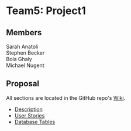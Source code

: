 # Team5: Project1
## Members    
Sarah Anatoli    
Stephen Becker    
Bola Ghaly    
Michael Nugent

## Proposal
All sections are located in the GitHub repo's [Wiki](https://github.com/Will-Java-FS/Team5-Project1-SarahAnatoli-StephenBecker-BolaGhaly-MichaelNugent/wiki).
* [Description](https://github.com/Will-Java-FS/Team5-Project1-SarahAnatoli-StephenBecker-BolaGhaly-MichaelNugent/wiki/Project-Description)
* [User Stories](https://github.com/Will-Java-FS/Team5-Project1-SarahAnatoli-StephenBecker-BolaGhaly-MichaelNugent/wiki/User-Stories)
* [Database Tables](https://github.com/Will-Java-FS/Team5-Project1-SarahAnatoli-StephenBecker-BolaGhaly-MichaelNugent/wiki/Database-Tables)
